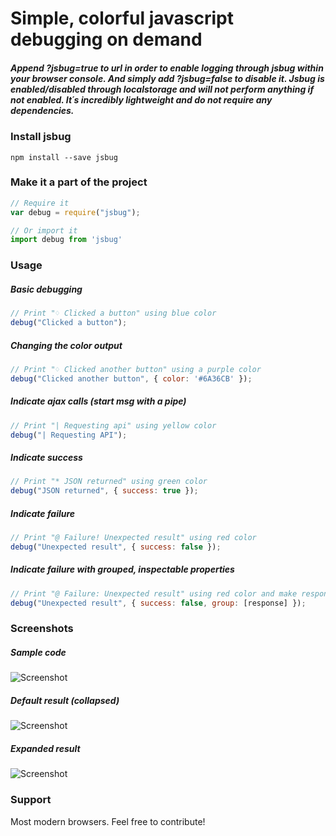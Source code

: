 # Simple, colorful javascript debugging on demand

##### Append ?jsbug=true to url in order to enable logging through jsbug within your browser console. And simply add ?jsbug=false to disable it. Jsbug is enabled/disabled through localstorage and will not perform anything if not enabled. It´s incredibly lightweight and do not require any dependencies. 

### Install jsbug
```
npm install --save jsbug
```

### Make it a part of the project
```javascript
// Require it
var debug = require("jsbug");

// Or import it
import debug from 'jsbug'
```

### Usage

##### Basic debugging
```javascript
// Print "♢ Clicked a button" using blue color
debug("Clicked a button"); 
```

##### Changing the color output
```javascript
// Print "♢ Clicked another button" using a purple color
debug("Clicked another button", { color: '#6A36CB' }); 
```

##### Indicate ajax calls (start msg with a pipe)
```javascript
// Print "| Requesting api" using yellow color
debug("| Requesting API"); 
```

##### Indicate success
```javascript
// Print "* JSON returned" using green color
debug("JSON returned", { success: true }); 
```

##### Indicate failure
```javascript
// Print "@ Failure! Unexpected result" using red color
debug("Unexpected result", { success: false }); 
```

##### Indicate failure with grouped, inspectable properties
```javascript
// Print "@ Failure: Unexpected result" using red color and make response object inspectable
debug("Unexpected result", { success: false, group: [response] }); 
```

### Screenshots

##### Sample code
![Screenshot](https://raw.githubusercontent.com/b44rd/jsbug/master/samplecode.png)

##### Default result (collapsed)
![Screenshot](https://raw.githubusercontent.com/b44rd/jsbug/master/collapsed.png)

##### Expanded result
![Screenshot](https://raw.githubusercontent.com/b44rd/jsbug/master/expanded.png)

### Support
Most modern browsers. Feel free to contribute! 
